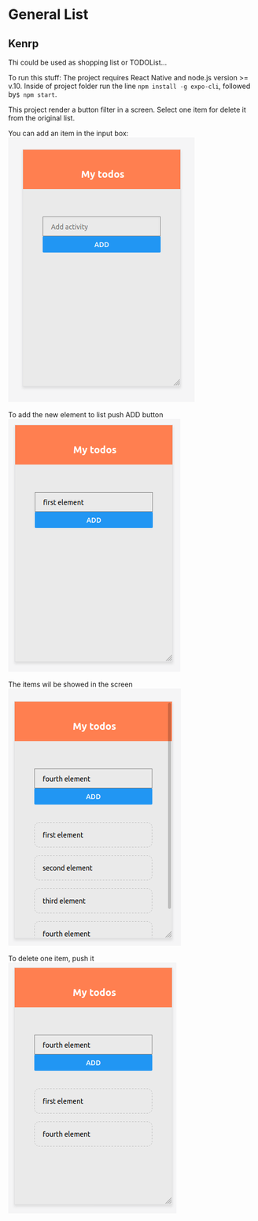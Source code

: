 # General List
## Kenrp

Thi could be used as shopping list or TODOList... 

To run this stuff: The project requires React Native and node.js version >= v.10.
Inside of project folder run the line `npm install -g expo-cli`, followed by`$ npm start`. 

This project render a button filter in a screen. Select one item for delete it from the original list.

You can add an item in the input box:
![alt text](https://github.com/artamagochi/KenTestProject/blob/main/issues/actionOne.png)

To add the new element to list push ADD button
![alt text](https://github.com/artamagochi/KenTestProject/blob/main/issues/actionTwo.png)

The items wil be showed in the screen
![alt text](https://github.com/artamagochi/KenTestProject/blob/main/issues/actionThree.png)

To delete one item, push it
![alt text](https://github.com/artamagochi/KenTestProject/blob/main/issues/actionFour.png)


